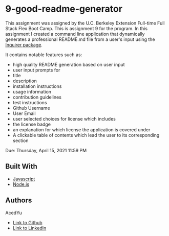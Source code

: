 # 9-good-readme-generator
This assignment was assigned by the U.C. Berkeley Extension Full-time Full Stack Flex Boot Camp.
This is assignment 9 for the program. In this assignment I created a command line application that dynamically generates a professional README.md file from a user's input using the [Inquirer package](https://www.npmjs.com/package/inquirer).

It contains notable features such as:
- high quality README generation based on user input
- user input prompts for
 - title
 - description
 - installation instructions
 - usage information
 - contribution guidelines
 - test instructions
 - Github Username
 - User Email
- user selected choices for license which includes
 - the license badge
 - an explanation for which license the application is covered under
- A clickable table of contents which lead the user to its corresponding section

Due: Thursday, April 15, 2021 11:59 PM

## Built With

* [Javascript](https://developer.mozilla.org/en-US/docs/Web/JavaScript)
* [Node.js](https://nodejs.org/en/docs/)

## Authors
AcedYu
- [Link to Github](https://github.com/AcedYu)
- [Link to LinkedIn](https://www.linkedin.com/in/alex-yu-3712811b9/)
